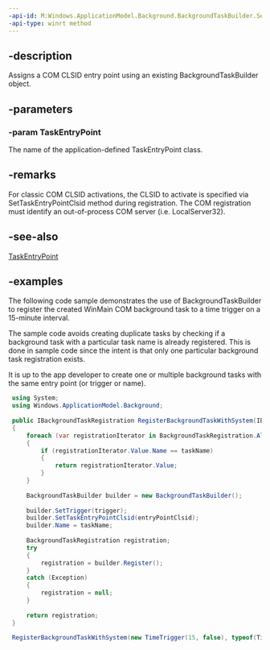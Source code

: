```yaml
---
-api-id: M:Windows.ApplicationModel.Background.BackgroundTaskBuilder.SetTaskEntryPointClsid(System.Guid)
-api-type: winrt method
---
```


## -description
Assigns a COM CLSID entry point using an existing BackgroundTaskBuilder object.

## -parameters

### -param TaskEntryPoint
The name of the application-defined TaskEntryPoint class.

## -remarks
For classic COM CLSID activations, the CLSID to activate is specified via SetTaskEntryPointClsid method during registration. The COM registration must identify an out-of-process COM server (i.e. LocalServer32).

## -see-also

[TaskEntryPoint](backgroundtaskbuilder_taskentrypoint.md)

## -examples

The following code sample demonstrates the use of BackgroundTaskBuilder to register the created WinMain COM background task to a time trigger on a 15-minute interval. 

The sample code avoids creating duplicate tasks by checking if a background task with a particular task name is already registered. This is done in sample code since the intent is that only one particular background task registration exists. 

It is up to the app developer to create one or multiple background tasks with the same entry point (or trigger or name).

```csharp
 using System;
 using Windows.ApplicationModel.Background;
 
 public IBackgroundTaskRegistration RegisterBackgroundTaskWithSystem(IBackgroundTrigger trigger, Guid entryPointClsid, string taskName)
 {
     foreach (var registrationIterator in BackgroundTaskRegistration.AllTasks)
     {
         if (registrationIterator.Value.Name == taskName)
         {
             return registrationIterator.Value;
         }
     }
 
     BackgroundTaskBuilder builder = new BackgroundTaskBuilder();
 
     builder.SetTrigger(trigger);
     builder.SetTaskEntryPointClsid(entryPointClsid);
     builder.Name = taskName;
 
     BackgroundTaskRegistration registration;
     try
     {
         registration = builder.Register();
     }
     catch (Exception)
     {
         registration = null;
     }
 
     return registration;
 }
 
 RegisterBackgroundTaskWithSystem(new TimeTrigger(15, false), typeof(TimeTriggeredTask).GUID, typeof(TimeTriggeredTask).Name);
 ```

